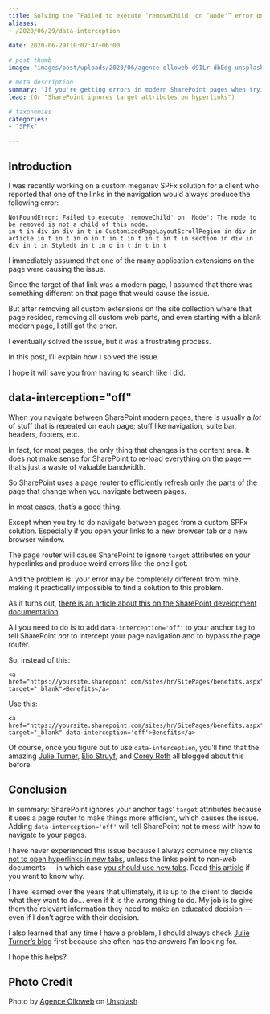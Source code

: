 ```yaml
---
title: Solving the “Failed to execute ‘removeChild’ on ‘Node'” error on modern SharePoint pages
aliases:
- /2020/06/29/data-interception
  
date: 2020-06-29T10:07:47+06:00

# post thumb
image: "images/post/uploads/2020/06/agence-olloweb-d9ILr-dbEdg-unsplash.jpg"

# meta description
summary: "If you're getting errors in modern SharePoint pages when trying to open a link in a new tab, read this."
lead: (Or "SharePoint ignores target attributes on hyperlinks")

# taxonomies
categories:
- "SPFx"

---
```



Introduction
------------

I was recently working on a custom meganav SPFx solution for a client who reported that one of the links in the navigation would always produce the following error:

    NotFoundError: Failed to execute 'removeChild' on 'Node': The node to be removed is not a child of this node.
    in t in div in div in t in CustomizedPageLayoutScrollRegion in div in article in t in t in o in t in t in t in t in t in section in div in div in t in Styledt in t in o in t in t in t

I immediately assumed that one of the many application extensions on the page were causing the issue.

Since the target of that link was a modern page, I assumed that there was something different on that page that would cause the issue.

But after removing all custom extensions on the site collection where that page resided, removing all custom web parts, and even starting with a blank modern page, I still got the error.

I eventually solved the issue, but it was a frustrating process.

In this post, I’ll explain how I solved the issue.

I hope it will save you from having to search like I did.

data-interception="off"
-----------------------

When you navigate between SharePoint modern pages, there is usually a _lot_ of stuff that is repeated on each page; stuff like navigation, suite bar, headers, footers, etc.

In fact, for most pages, the only thing that changes is the content area. It does not make sense for SharePoint to re-load everything on the page — that’s just a waste of valuable bandwidth.

So SharePoint uses a page router to efficiently refresh only the parts of the page that change when you navigate between pages.

In most cases, that’s a good thing.

Except when you try to do navigate between pages from a custom SPFx solution. Especially if you open your links to a new browser tab or a new browser window.

The page router will cause SharePoint to ignore `target` attributes on your hyperlinks and produce weird errors like the one I got.

And the problem is: your error may be completely different from mine, making it practically impossible to find a solution to this problem.

As it turns out, [there is an article about this on the SharePoint development documentation](https://docs.microsoft.com/sharepoint/dev/spfx/hyperlinking).

All you need to do is to add `data-interception='off'` to your anchor tag to tell SharePoint _not_ to intercept your page navigation and to bypass the page router.

So, instead of this:

    <a href="https://yoursite.sharepoint.com/sites/hr/SitePages/benefits.aspx" target="_blank">Benefits</a>

Use this:

    <a href="https://yoursite.sharepoint.com/sites/hr/SitePages/benefits.aspx" target="_blank" data-interception='off'>Benefits</a>

Of course, once you figure out to use `data-interception`, you’ll find that the amazing [Julie Turner](https://julieturner.net/2018/08/spfx-anchor-tags-hitting-the-target/), [Elio Struyf](https://www.eliostruyf.com/navigating-to-other-pages-in-sharepoint-framework-from-code/), and [Corey Roth](https://coreyroth.com/2019/08/21/spfx-basics-opening-a-link-in-a-new-tab/) all blogged about this before.

Conclusion
----------

In summary: SharePoint ignores your anchor tags’ `target` attributes because it uses a page router to make things more efficient, which causes the issue. Adding `data-interception='off'` will tell SharePoint not to mess with how to navigate to your pages.

I have never experienced this issue because I always convince my clients [not to open hyperlinks in new tabs](https://www.nngroup.com/articles/the-top-ten-web-design-mistakes-of-1999), unless the links point to non-web documents — in which case [you should use new tabs](https://www.nngroup.com/articles/open-new-windows-for-pdfs/). Read [this article](https://medium.com/the-metric/links-should-open-in-the-same-window-447da3ae59ba) if you want to know why.

I have learned over the years that ultimately, it is up to the client to decide what they want to do… even if it is the wrong thing to do. My job is to give them the relevant information they need to make an educated decision — even if I don’t agree with their decision.

I also learned that any time I have a problem, I should always check [Julie Turner’s blog](https://julieturner.net/) first because she often has the answers I’m looking for.

I hope this helps?

Photo Credit
------------

Photo by [Agence Olloweb](https://unsplash.com/@olloweb?utm_source=unsplash&utm_medium=referral&utm_content=creditCopyText) on [Unsplash](/web/20210518064557/https://tahoeninjas.blog/s/photos/magnifying-glass?utm_source=unsplash&utm_medium=referral&utm_content=creditCopyText)
